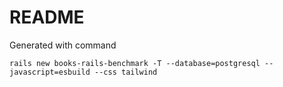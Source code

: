 # README

Generated with command

`rails new books-rails-benchmark -T --database=postgresql --javascript=esbuild --css tailwind`
